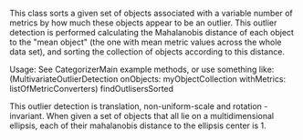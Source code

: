 This class sorts a given set of objects associated with a variable number of metrics by how much these objects appear to be an outlier. This outlier detection is performed calculating the Mahalanobis distance of each object to the "mean object" (the one with mean metric values across the whole data set), and sorting the collection of objects according to this distance.

Usage:
See CategorizerMain example methods, or use something like:
(MultivariateOutlierDetection onObjects: myObjectCollection withMetrics: listOfMetricConverters) findOutlisersSorted

This outlier detection is translation, non-uniform-scale and rotation - invariant. When given a set of objects that all lie on a multidimensional ellipsis, each of their mahalanobis distance to the ellipsis center is 1.